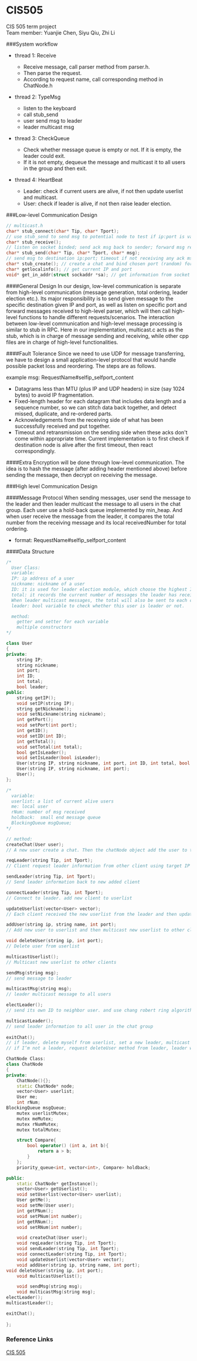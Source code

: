 # CIS505
CIS 505 term project<br/>
Team member: Yuanjie Chen, Siyu Qiu, Zhi Li

###System workflow
- thread 1: Receive
    - Receive message, call parser method from parser.h.
    - Then parse the request. 
    - According to request name, call corresponding method in ChatNode.h

- thread 2: TypeMsg
    - listen to the keyboard
    - call stub_send
    - user send msg to leader	
    - leader multicast msg

- thread 3: CheckQueue
    - Check whether message queue is empty or not. If it is empty, the leader could exit.
    - If it is not empty, dequeue the message and multicast it to all users in the group and then exit.

- thread 4: HeartBeat
    - Leader: check if current users are alive, if not then update userlist and multicast. 
    - User: check if leader is alive, if not then raise leader election.


###Low-level Communication Design
```C
// multicast.h
char* stub_connect(char* Tip, char* Tport);  
// use stub_send to send msg to potential node to test if ip:port is valid, then use stub_create to bind a port for listener
char* stub_receive();
// listen on socket binded; send ack msg back to sender; forward msg received to parser
char* stub_send(char* Tip, char* Tport, char* msg);
// send msg to destination ip:port; timeout if not receiving any ack msg back after 5s(arbitrary)
char* stub_create(); // create a chat and bind chosen port (random) for listener
char* getlocalinfo(); // get current IP and port
void* get_in_addr(struct sockaddr *sa); // get information from socket addr
```

####General Design
In our design, low-level communication is separate from high-level communication (message generation, total ordering, leader election etc.). Its major responsibility is to send given message to the specific destination given IP and port, as well as listen on specific port and forward messages received to high-level parser, which will then call high-level functions to handle different requests/scenarios. The interaction between low-level communication and high-level message processing is similar to stub in RPC. Here in our implementation, multicast.c acts as the stub, which is in charge of message sending and receiving, while other cpp files are in charge of high-level functionalities.  

####Fault Tolerance
Since we need to use UDP for message transferring, we have to design a small application-level protocol that would handle possible packet loss and reordering. The steps are as follows.


example msg:  RequestName#selfip_selfport_content


- Datagrams less than MTU (plus IP and UDP headers) in size (say 1024 bytes) to avoid IP fragmentation.
- Fixed-length header for each datagram that includes data length and a sequence number, so we can stitch data back together, and detect missed, duplicate, and re-ordered parts.
- Acknowledgements from the receiving side of what has been successfully received and put together.
- Timeout and retransmission on the sending side when these acks don't come within appropriate time. Current implementation is to first check if destination node is alive after the first timeout, then react correspondingly.

####Extra
Encryption will be done through low-level communication. The idea is to hash the message (after adding header mentioned above) before sending the message, then decrypt on receiving the message. 


###High level Communication Design

####Message Protocol
When sending messages, user send the message to the leader and then leader multicast the message to all users in the chat group. Each user use a hold-back queue implemented by min_heap. And when user receive the message from the leader, it compares the total number from the receiving message and its local receivedNumber for total ordering.
- format: RequestName#selfip_selfport_content

####Data Structure 
```C++
/*
  User Class: 
  variable:
  IP: ip address of a user
  nickname: nickname of a user
  ID: it is used for leader election module, which choose the highest ID as the new elected leader
  total: it records the current number of messages the leader has received. 
  When leader multicast messages, the total will also be sent to each client. It is used for total ordering.
  leader: bool variable to check whether this user is leader or not.

  method:
    getter and setter for each variable
    multiple constructors 
*/

class User
{
private:
	string IP; 
	string nickname; 
	int port;
	int ID;
	int total;
	bool leader;
public:
	string getIP();
	void setIP(string IP);
	string getNickname();
	void setNickname(string nickname);
	int getPort();
	void setPort(int port);
	int getID();
	void setID(int ID);
	int getTotal();
	void setTotal(int total);
	bool getIsLeader();
	void setIsLeader(bool isLeader);
	User(string IP, string nickname, int port, int ID, int total, bool isLeader);
	User(string IP, string nickname, int port);
	User();
};

/*
  variable:
  userlist: a list of current alive users
  me: local user
  rNum: number of msg received
  holdback:  small end message queue
  BlockingQueue msgQueue;
*/

// method:
createChat(User user);
// A new user create a chat. Then the chatNode object add the user to the userlist and set this user to be the leader.

reqLeader(string Tip, int Tport);
// Client request leader information from other client using target IP and port. 

sendLeader(string Tip, int Tport);
// Send leader information back to new added client

connectLeader(string Tip, int Tport);
// Connect to leader. add new client to userlist

updateUserlist(vector<User> vector);
// Each client received the new userlist from the leader and then update the new userlist.

addUser(string ip, string name, int port);
// Add new user to userlist and then multicast new userlist to other clients

void deleteUser(string ip, int port);
// Delete user from userlist

multicastUserlist();
// Multicast new userlist to other clients

sendMsg(string msg);
// send message to leader

multicastMsg(string msg);
// leader multicast message to all users

electLeader();
// send its own ID to neighbor user. and use chang robert ring algorithm to elect new leader

multicastLeader();
// send leader information to all user in the chat group
 
exitChat();
// if leader, delete myself from userlist, set a new leader, multicast new userlist it to all users. Then check message queue; if it is empty, exit. If it is not empty, wait until all messages has been multicasted to all users
// if I’m not a leader, request deleteUser method from leader, leader will multicast userlist. 

ChatNode Class:
class ChatNode
{
private:
	ChatNode(){};
	static ChatNode* node;
	vector<User> userlist;
	User me;
	int rNum;
BlockingQueue msgQueue;
	mutex userlistMutex;
	mutex meMutex;
	mutex rNumMutex;
	mutex totalMutex;

	struct Compare{
		bool operator() (int a, int b){
			return a > b;
		}
	};
	priority_queue<int, vector<int>, Compare> holdback;

public:
	static ChatNode* getInstance();
	vector<User> getUserlist();
	void setUserlist(vector<User> userlist);
	User getMe();
	void setMe(User user);
	int getPNum();
	void setPNum(int number);
	int getRNum();
	void setRNum(int number);

	void createChat(User user);
	void reqLeader(string Tip, int Tport);
	void sendLeader(string Tip, int Tport);
	void connectLeader(string Tip, int Tport);
	void updateUserlist(vector<User> vector);
	void addUser(string ip, string name, int port);
void deleteUser(string ip, int port);
	void multicastUserlist();

	void sendMsg(string msg);
	void multicastMsg(string msg);
electLeader();
multicastLeader();

exitChat();
	
};
```


### Reference Links
[CIS 505](http://www.cis.upenn.edu/~boonloo/cis505-sp15/)
